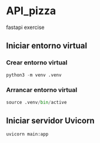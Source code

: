 # API_pizza
fastapi exercise

## Iniciar entorno virtual

### Crear entorno virtual

```Python
python3 -m venv .venv
```

### Arrancar entorno virtual

```Python
source .venv/bin/active
```

## Iniciar servidor Uvicorn

```Python
uvicorn main:app
```

<!-- uvicorn main:app --reload -->